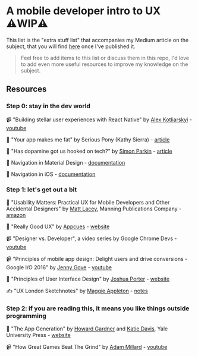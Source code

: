 # A mobile developer intro to UX ⚠️WIP️️⚠️

This list is the "extra stuff list" that accompanies my Medium article on the subject, that you will find [here](TBP) once I've published it.

> Feel free to add items to this list or discuss them in this repo, I'd love to add even more useful resources to improve my knowledge on the subject.

## Resources

### Step 0: stay in the dev world

📹 "Building stellar user experiences with React Native" by [Alex Kotliarskyi](https://twitter.com/alex_frantic) - [youtube](https://www.youtube.com/watch?v=fjS5ssBn3fA)

📝 "Your app makes me fat" by Serious Pony (Kathy Sierra) - [article](http://seriouspony.com/blog/2013/7/24/your-app-makes-me-fat)

📝 "Has dopamine got us hooked on tech?" by [Simon Parkin](https://twitter.com/SimonParkin) - [article](https://www.theguardian.com/technology/2018/mar/04/has-dopamine-got-us-hooked-on-tech-facebook-apps-addiction)

📑 Navigation in Material Design - [documentation](https://material.io/design/navigation/understanding-navigation.html)

📑 Navigation in iOS - [documentation](https://developer.apple.com/ios/human-interface-guidelines/app-architecture/navigation/)

### Step 1: let's get out a bit

📗 "Usability Matters: Practical UX for Mobile Developers and Other Accidental Designers" by [Matt Lacey](https://github.com/mrlacey), Manning Publications Company - [amazon](https://www.amazon.com/Usability-Matters-Practical-Developers-Accidental/dp/1617293938)

📑 "Really Good UX" by [Appcues](https://twitter.com/appcues) - [website](https://www.reallygoodux.io/)

📹 "Designer vs. Developer", a video series by Google Chrome Devs - [youtube](https://www.youtube.com/playlist?list=PLNYkxOF6rcIC60856GnLEV5GQXMxc9ByJ)

📹 "Principles of mobile app design: Delight users and drive conversions - Google I/O 2016" by [Jenny Gove](https://twitter.com/jennylg) - [youtube](https://www.youtube.com/playlist?list=PLNYkxOF6rcIC60856GnLEV5GQXMxc9ByJ)

📝 "Principles of User Interface Design" by [Joshua Porter](https://twitter.com/bokardo) - [website](http://bokardo.com/principles-of-user-interface-design/)

✍️ "UX London Sketchnotes" by [Maggie Appleton](https://twitter.com/Mappletons) - [notes](http://maggieappleton.com/project/uxlondon-sketchnotes)

### Step 2: if you are reading this, it means you like things outside programming

📗 "The App Generation" by [Howard Gardner](https://twitter.com/DrHowardGardner) and [Katie Davis](https://twitter.com/katiebda), Yale University Press - [website](https://yalebooks.yale.edu/book/9780300209341/app-generation)

📹 "How Great Games Beat The Grind" by [Adam Millard](https://www.youtube.com/user/Thefearalcarrot) - [youtube](https://www.youtube.com/watch?v=nP1qLrXaDvE)
